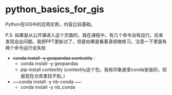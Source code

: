# python_basics_for_gis
Python在GIS中的应用实例，内容比较基础。

P.S. 如果是从公开课进入这个页面的，我在课程中，有几个命令没有运行。后来发现会出问题。我把PPT更新过了，但是如果是看着录频做练习，注意一下里面有两个命令运行会失败
- ~~conda install -y geopandas contextily~~ :
   - conda install -y geopandas
   - pip install contextily (contextily这个包，我有印象是拿conda安装的，但是现在仓库里找不到。)
- ~~conda install -y nb-conda ~~:
  - conda install -y nb_conda 
